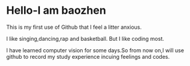 # Hello-I am baozhen
This is my first use of Github that I feel a litter anxious.

I like singing,dancing,rap and basketball.
But I like coding most.

I have learned computer vision for some days.So from now on,I will use github to record my study experience incuing feelings and codes.
